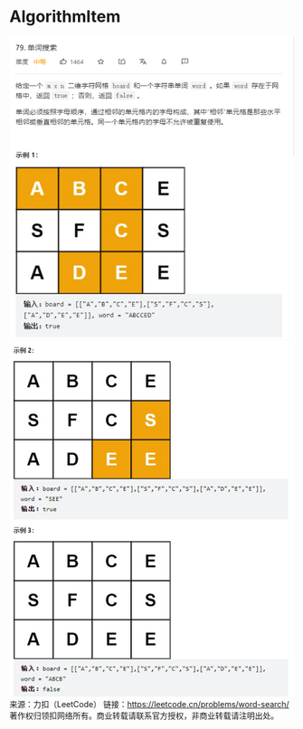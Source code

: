# AlgorithmItem
![img.png](img.png)
![img_1.png](img_1.png)
来源：力扣（LeetCode）
链接：https://leetcode.cn/problems/word-search/
著作权归领扣网络所有。商业转载请联系官方授权，非商业转载请注明出处。
